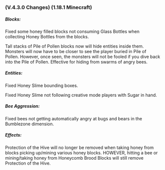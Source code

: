 ### **(V.4.3.0 Changes) (1.18.1 Minecraft)**

##### Blocks:
Fixed some honey filled blocks not consuming Glass Bottles when collecting Honey Bottles from the blocks.

Tall stacks of Pile of Pollen blocks now will hide entities inside them. 
 Monsters will now have to be closer to see the player buried in Pile of Pollen.
 However, once seen, the monsters will not be fooled if you dive back into the Pile of Pollen.
 Effective for hiding from swarms of angry bees.

##### Entities:
Fixed Honey Slime bounding boxes.

Fixed Honey Slime not following creative mode players with Sugar in hand.

##### Bee Aggression:
Fixed bees not getting automatically angry at bugs and bears in the Bumblezone dimension.

##### Effects:
Protection of the Hive will no longer be removed when taking honey from blocks picking up/mining various honey blocks.
 HOWEVER, hitting a bee or mining/taking honey from Honeycomb Brood Blocks will still remove Protection of the Hive.

